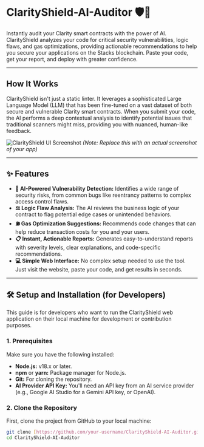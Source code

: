 # ClarityShield-AI-Auditor 🛡️🤖

Instantly audit your Clarity smart contracts with the power of AI. ClarityShield analyzes your code for critical security vulnerabilities, logic flaws, and gas optimizations, providing actionable recommendations to help you secure your applications on the Stacks blockchain. Paste your code, get your report, and deploy with greater confidence.

---

## How It Works

ClarityShield isn't just a static linter. It leverages a sophisticated Large Language Model (LLM) that has been fine-tuned on a vast dataset of both secure and vulnerable Clarity smart contracts. When you submit your code, the AI performs a deep contextual analysis to identify potential issues that traditional scanners might miss, providing you with nuanced, human-like feedback.

![ClarityShield UI Screenshot](https://i.imgur.com/example-screenshot.png) 
*(Note: Replace this with an actual screenshot of your app)*

---

## ✨ Features

* **🧠 AI-Powered Vulnerability Detection:** Identifies a wide range of security risks, from common bugs like reentrancy patterns to complex access control flaws.
* **⚖️ Logic Flaw Analysis:** The AI reviews the business logic of your contract to flag potential edge cases or unintended behaviors.
* **⛽ Gas Optimization Suggestions:** Recommends code changes that can help reduce transaction costs for you and your users.
* **📋 Instant, Actionable Reports:** Generates easy-to-understand reports with severity levels, clear explanations, and code-specific recommendations.
* **💻 Simple Web Interface:** No complex setup needed to use the tool. Just visit the website, paste your code, and get results in seconds.

---

## 🛠️ Setup and Installation (for Developers)

This guide is for developers who want to run the ClarityShield web application on their local machine for development or contribution purposes.

### 1. Prerequisites

Make sure you have the following installed:

* **Node.js:** v18.x or later.
* **npm** or **yarn:** Package manager for Node.js.
* **Git:** For cloning the repository.
* **AI Provider API Key:** You'll need an API key from an AI service provider (e.g., Google AI Studio for a Gemini API key, or OpenAI).

### 2. Clone the Repository

First, clone the project from GitHub to your local machine:
```bash
git clone [https://github.com/your-username/ClarityShield-AI-Auditor.git](https://github.com/your-username/ClarityShield-AI-Auditor.git)
cd ClarityShield-AI-Auditor
